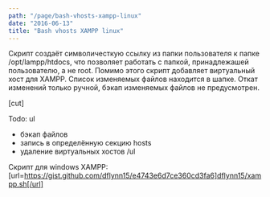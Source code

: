 ```yaml
---
path: "/page/bash-vhosts-xampp-linux"
date: "2016-06-13"
title: "Bash vhosts XAMPP linux"
---
```

Скрипт создаёт символичесткую ссылку из папки пользователя к папке /opt/lampp/htdocs, что позволяет работать с папкой, принадлежашей пользователю, а не root. Помимо этого скрипт добавляет виртуальный хост для XAMPP. Список изменяемых файлов находится в шапке. Откат изменений только ручной, бэкап изменяемых файлов не предусмотрен.

[cut]

Todo:
ul
* бэкап файлов
* запись в определённую секцию hosts
* удаление виртуальных хостов
/ul

<script src="https://gist.github.com/akaguny/f111e33f546af1516e36f70ffcce0f60.js"></script>
Скрипт для windows XAMPP: [url=https://gist.github.com/dflynn15/e4743e6d7ce360cd3fa6]dflynn15/xampp.sh[/url]